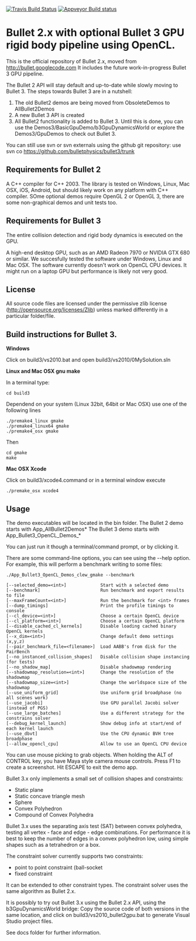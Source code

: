 [![Travis Build Status](https://api.travis-ci.org/bulletphysics/bullet3.png?branch=master)](https://travis-ci.org/bulletphysics/bullet3)
[![Appveyor Build status](https://ci.appveyor.com/api/projects/status/6sly9uxajr6xsstq)](https://ci.appveyor.com/project/erwincoumans/bullet3)

# Bullet 2.x with optional Bullet 3 GPU rigid body pipeline using OpenCL.

This is the official repository of Bullet 2.x, moved from http://bullet.googlecode.com
It includes the future work-in-progress Bullet 3 GPU pipeline.

The Bullet 2 API will stay default and up-to-date while slowly moving to Bullet 3.
The steps towards Bullet 3 are in a nutshell:

1. The old Bullet2 demos are being moved from ObsoleteDemos to AllBullet2Demos
2. A new Bullet 3 API is created
3. All Bullet2 functionality is added to Bullet 3. Until this is done, you can use the Demos3/BasicGpuDemo/b3GpuDynamicsWorld or explore the Demos3/GpuDemos to check out Bullet 3.

You can still use svn or svn externals using the github git repository: use svn co https://github.com/bulletphysics/bullet3/trunk

## Requirements for Bullet 2

A C++ compiler for C++ 2003. The library is tested on Windows, Linux, Mac OSX, iOS, Android,
but should likely work on any platform with C++ compiler. 
SOme optional demos require OpenGL 2 or OpenGL 3, there are some non-graphical demos and unit tests too.

## Requirements for Bullet 3

The entire collision detection and rigid body dynamics is executed on the GPU.

A high-end desktop GPU, such as an AMD Radeon 7970 or NVIDIA GTX 680 or similar.
We succesfully tested the software under Windows, Linux and Mac OSX.
The software currently doesn't work on OpenCL CPU devices. It might run
on a laptop GPU but performance is likely not very good.

## License

All source code files are licensed under the permissive zlib license
(http://opensource.org/licenses/Zlib) unless marked differently in a particular folder/file.


## Build instructions for Bullet 3.

**Windows**

Click on build3/vs2010.bat and open build3/vs2010/0MySolution.sln

**Linux and Mac OSX gnu make**

In a terminal type:

	cd build3

Dependend on your system (Linux 32bit, 64bit or Mac OSX) use one of the following lines

	./premake4_linux gmake
	./premake4_linux64 gmake
	./premake4_osx gmake

Then

	cd gmake
	make

**Mac OSX Xcode**
	
Click on build3/xcode4.command or in a terminal window execute
	
	./premake_osx xcode4

## Usage

The demo executables will be located in the bin folder.
The Bullet 2 demo starts with App_AllBullet2Demos*
The Bullet 3 demo starts with App_Bullet3_OpenCL_Demos_*

You can just run it though a terminal/command prompt, or by clicking it.

There are some command-line options, you can see using the --help option. For example, this will perform a benchmark writing to some files:

	./App_Bullet3_OpenCL_Demos_clew_gmake --benchmark

```
[--selected_demo=<int>]             Start with a selected demo  
[--benchmark]                       Run benchmark and export results to file  
[--maxFrameCount=<int>]             Run the benchmark for <int> frames  
[--dump_timings]                    Print the profile timings to console  
[--cl_device=<int>]                 Choose a certain OpenCL device  
[--cl_platform=<int>]               Choose a certain OpenCL platform  
[--disable_cached_cl_kernels]       Disable loading cached binary OpenCL kernels  
[--x_dim=<int>]                     Change default demo settings (x,y,z)  
[--pair_benchmark_file=<filename>]  Load AABB's from disk for the PairBench  
[--no_instanced_collision_shapes]   Disable collision shape instancing (for tests)  
[--no_shadow_map]                   Disable shadowmap rendering  
[--shadowmap_resolution=<int>]      Change the resolution of the shadowmap  
[--shadowmap_size=<int>]            Change the worldspace size of the shadowmap  
[--use_uniform_grid]                Use uniform grid broadphase (no all scenes work)  
[--use_jacobi]                      Use GPU parallel Jacobi solver (instead of PGS)  
[--use_large_batches]               Use a different strategy for the constrains solver  
[--debug_kernel_launch]             Show debug info at start/end of each kernel launch  
[--use_dbvt]                        Use the CPU dynamic BVH tree broadphase  
[--allow_opencl_cpu]                Allow to use an OpenCL CPU device  
```

You can use mouse picking to grab objects. When holding the ALT of CONTROL key, you have Maya style camera mouse controls.
Press F1 to create a screenshot. Hit ESCAPE to exit the demo app.


Bullet 3.x only implements a small set of collision shapes and constraints:

* Static plane 
* Static concave triangle mesh
* Sphere
* Convex Polyhedron
* Compound of Convex Polyhedra

Bullet 3.x uses the separating axis test (SAT) between convex polyhedra, testing all vertex - face and edge - edge combinations. For performance it is best to keep the number of edges in a convex polyhedron low, using simple shapes such as a tetrahedron or a box.

The constraint solver currently supports two constraints:

* point to point constraint (ball-socket
* fixed constraint

It can be extended to other constraint types. The constraint solver uses the same algorithm as Bullet 2.x.

It is possibly to try out Bullet 3.x using the Bullet 2.x API, using the b3GpuDynamicsWorld bridge:
Copy the source code of both versions in the same location, and click on build3/vs2010_bullet2gpu.bat to generate Visual Studio project files.

See docs folder for further information.
